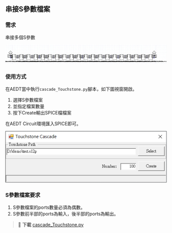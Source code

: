 串接S參數檔案
---
### 需求
串接多個S參數

![2024-03-25_13-34-36](/assets/2024-03-25_13-34-36.png)

### 使用方式 
在AEDT當中執行`cascade_Touchstone.py`腳本，如下圖視窗開啟。
1. 選擇S參數檔案
2. 並指定檔案數量
3. 按下Create輸出SPICE檔檔案

在AEDT Circuit環境匯入SPICE即可。

![2024-03-25_13-38-50](/assets/2024-03-25_13-38-50.png)

### S參數檔案要求
1. S參數檔案的ports數量必須為偶數。
2. S參數前半部的ports為輸入，後半部的ports為輸出。

> :link: **下載**
>[cascade_Touchstone.py](/assets/cascade_Touchstone.py)
